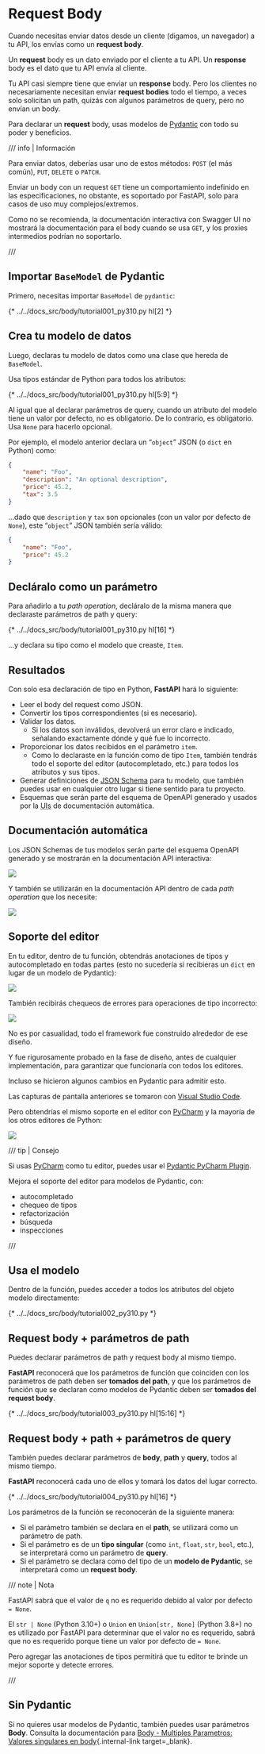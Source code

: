 # Request Body

Cuando necesitas enviar datos desde un cliente (digamos, un navegador) a tu API, los envías como un **request body**.

Un **request** body es un dato enviado por el cliente a tu API. Un **response** body es el dato que tu API envía al cliente.

Tu API casi siempre tiene que enviar un **response** body. Pero los clientes no necesariamente necesitan enviar **request bodies** todo el tiempo, a veces solo solicitan un path, quizás con algunos parámetros de query, pero no envían un body.

Para declarar un **request** body, usas modelos de <a href="https://docs.pydantic.dev/" class="external-link" target="_blank">Pydantic</a> con todo su poder y beneficios.

/// info | Información

Para enviar datos, deberías usar uno de estos métodos: `POST` (el más común), `PUT`, `DELETE` o `PATCH`.

Enviar un body con un request `GET` tiene un comportamiento indefinido en las especificaciones, no obstante, es soportado por FastAPI, solo para casos de uso muy complejos/extremos.

Como no se recomienda, la documentación interactiva con Swagger UI no mostrará la documentación para el body cuando se usa `GET`, y los proxies intermedios podrían no soportarlo.

///

## Importar `BaseModel` de Pydantic

Primero, necesitas importar `BaseModel` de `pydantic`:

{* ../../docs_src/body/tutorial001_py310.py hl[2] *}

## Crea tu modelo de datos

Luego, declaras tu modelo de datos como una clase que hereda de `BaseModel`.

Usa tipos estándar de Python para todos los atributos:

{* ../../docs_src/body/tutorial001_py310.py hl[5:9] *}

Al igual que al declarar parámetros de query, cuando un atributo del modelo tiene un valor por defecto, no es obligatorio. De lo contrario, es obligatorio. Usa `None` para hacerlo opcional.

Por ejemplo, el modelo anterior declara un “`object`” JSON (o `dict` en Python) como:

```JSON
{
    "name": "Foo",
    "description": "An optional description",
    "price": 45.2,
    "tax": 3.5
}
```

...dado que `description` y `tax` son opcionales (con un valor por defecto de `None`), este “`object`” JSON también sería válido:

```JSON
{
    "name": "Foo",
    "price": 45.2
}
```

## Decláralo como un parámetro

Para añadirlo a tu *path operation*, decláralo de la misma manera que declaraste parámetros de path y query:

{* ../../docs_src/body/tutorial001_py310.py hl[16] *}

...y declara su tipo como el modelo que creaste, `Item`.

## Resultados

Con solo esa declaración de tipo en Python, **FastAPI** hará lo siguiente:

* Leer el body del request como JSON.
* Convertir los tipos correspondientes (si es necesario).
* Validar los datos.
    * Si los datos son inválidos, devolverá un error claro e indicado, señalando exactamente dónde y qué fue lo incorrecto.
* Proporcionar los datos recibidos en el parámetro `item`.
    * Como lo declaraste en la función como de tipo `Item`, también tendrás todo el soporte del editor (autocompletado, etc.) para todos los atributos y sus tipos.
* Generar definiciones de <a href="https://json-schema.org" class="external-link" target="_blank">JSON Schema</a> para tu modelo, que también puedes usar en cualquier otro lugar si tiene sentido para tu proyecto.
* Esquemas que serán parte del esquema de OpenAPI generado y usados por la <abbr title="User Interfaces">UIs</abbr> de documentación automática.

## Documentación automática

Los JSON Schemas de tus modelos serán parte del esquema OpenAPI generado y se mostrarán en la documentación API interactiva:

<img src="/img/tutorial/body/image01.png">

Y también se utilizarán en la documentación API dentro de cada *path operation* que los necesite:

<img src="/img/tutorial/body/image02.png">

## Soporte del editor

En tu editor, dentro de tu función, obtendrás anotaciones de tipos y autocompletado en todas partes (esto no sucedería si recibieras un `dict` en lugar de un modelo de Pydantic):

<img src="/img/tutorial/body/image03.png">

También recibirás chequeos de errores para operaciones de tipo incorrecto:

<img src="/img/tutorial/body/image04.png">

No es por casualidad, todo el framework fue construido alrededor de ese diseño.

Y fue rigurosamente probado en la fase de diseño, antes de cualquier implementación, para garantizar que funcionaría con todos los editores.

Incluso se hicieron algunos cambios en Pydantic para admitir esto.

Las capturas de pantalla anteriores se tomaron con <a href="https://code.visualstudio.com" class="external-link" target="_blank">Visual Studio Code</a>.

Pero obtendrías el mismo soporte en el editor con <a href="https://www.jetbrains.com/pycharm/" class="external-link" target="_blank">PyCharm</a> y la mayoría de los otros editores de Python:

<img src="/img/tutorial/body/image05.png">

/// tip | Consejo

Si usas <a href="https://www.jetbrains.com/pycharm/" class="external-link" target="_blank">PyCharm</a> como tu editor, puedes usar el <a href="https://github.com/koxudaxi/pydantic-pycharm-plugin/" class="external-link" target="_blank">Pydantic PyCharm Plugin</a>.

Mejora el soporte del editor para modelos de Pydantic, con:

* autocompletado
* chequeo de tipos
* refactorización
* búsqueda
* inspecciones

///

## Usa el modelo

Dentro de la función, puedes acceder a todos los atributos del objeto modelo directamente:

{* ../../docs_src/body/tutorial002_py310.py *}

## Request body + parámetros de path

Puedes declarar parámetros de path y request body al mismo tiempo.

**FastAPI** reconocerá que los parámetros de función que coinciden con los parámetros de path deben ser **tomados del path**, y que los parámetros de función que se declaran como modelos de Pydantic deben ser **tomados del request body**.

{* ../../docs_src/body/tutorial003_py310.py hl[15:16] *}

## Request body + path + parámetros de query

También puedes declarar parámetros de **body**, **path** y **query**, todos al mismo tiempo.

**FastAPI** reconocerá cada uno de ellos y tomará los datos del lugar correcto.

{* ../../docs_src/body/tutorial004_py310.py hl[16] *}

Los parámetros de la función se reconocerán de la siguiente manera:

* Si el parámetro también se declara en el **path**, se utilizará como un parámetro de path.
* Si el parámetro es de un **tipo singular** (como `int`, `float`, `str`, `bool`, etc.), se interpretará como un parámetro de **query**.
* Si el parámetro se declara como del tipo de un **modelo de Pydantic**, se interpretará como un **request body**.

/// note | Nota

FastAPI sabrá que el valor de `q` no es requerido debido al valor por defecto `= None`.

El `str | None` (Python 3.10+) o `Union` en `Union[str, None]` (Python 3.8+) no es utilizado por FastAPI para determinar que el valor no es requerido, sabrá que no es requerido porque tiene un valor por defecto de `= None`.

Pero agregar las anotaciones de tipos permitirá que tu editor te brinde un mejor soporte y detecte errores.

///

## Sin Pydantic

Si no quieres usar modelos de Pydantic, también puedes usar parámetros **Body**. Consulta la documentación para [Body - Multiples Parametros: Valores singulares en body](body-multiple-params.md#singular-values-in-body){.internal-link target=_blank}.
